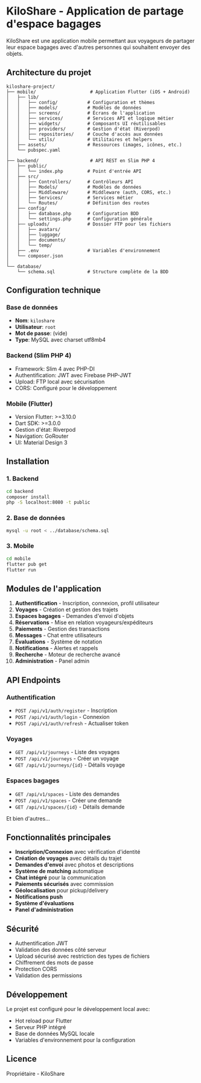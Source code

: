 # KiloShare - Application de partage d'espace bagages

KiloShare est une application mobile permettant aux voyageurs de partager leur espace bagages avec d'autres personnes qui souhaitent envoyer des objets.

## Architecture du projet

```
kiloshare-project/
├── mobile/                    # Application Flutter (iOS + Android)
│   ├── lib/
│   │   ├── config/           # Configuration et thèmes
│   │   ├── models/           # Modèles de données
│   │   ├── screens/          # Écrans de l'application
│   │   ├── services/         # Services API et logique métier
│   │   ├── widgets/          # Composants UI réutilisables
│   │   ├── providers/        # Gestion d'état (Riverpod)
│   │   ├── repositories/     # Couche d'accès aux données
│   │   └── utils/            # Utilitaires et helpers
│   ├── assets/               # Ressources (images, icônes, etc.)
│   └── pubspec.yaml
│
├── backend/                   # API REST en Slim PHP 4
│   ├── public/
│   │   └── index.php         # Point d'entrée API
│   ├── src/
│   │   ├── Controllers/      # Contrôleurs API
│   │   ├── Models/           # Modèles de données
│   │   ├── Middleware/       # Middleware (auth, CORS, etc.)
│   │   ├── Services/         # Services métier
│   │   └── Routes/           # Définition des routes
│   ├── config/
│   │   ├── database.php      # Configuration BDD
│   │   └── settings.php      # Configuration générale
│   ├── uploads/              # Dossier FTP pour les fichiers
│   │   ├── avatars/
│   │   ├── luggage/
│   │   ├── documents/
│   │   └── temp/
│   ├── .env                  # Variables d'environnement
│   └── composer.json
│
└── database/
    └── schema.sql            # Structure complète de la BDD
```

## Configuration technique

### Base de données
- **Nom**: `kiloshare`
- **Utilisateur**: `root`
- **Mot de passe**: (vide)
- **Type**: MySQL avec charset utf8mb4

### Backend (Slim PHP 4)
- Framework: Slim 4 avec PHP-DI
- Authentification: JWT avec Firebase PHP-JWT
- Upload: FTP local avec sécurisation
- CORS: Configuré pour le développement

### Mobile (Flutter)
- Version Flutter: >=3.10.0
- Dart SDK: >=3.0.0
- Gestion d'état: Riverpod
- Navigation: GoRouter
- UI: Material Design 3

## Installation

### 1. Backend

```bash
cd backend
composer install
php -S localhost:8080 -t public
```

### 2. Base de données

```bash
mysql -u root < ../database/schema.sql
```

### 3. Mobile

```bash
cd mobile
flutter pub get
flutter run
```

## Modules de l'application

1. **Authentification** - Inscription, connexion, profil utilisateur
2. **Voyages** - Création et gestion des trajets
3. **Espaces bagages** - Demandes d'envoi d'objets
4. **Réservations** - Mise en relation voyageurs/expéditeurs
5. **Paiements** - Gestion des transactions
6. **Messages** - Chat entre utilisateurs
7. **Évaluations** - Système de notation
8. **Notifications** - Alertes et rappels
9. **Recherche** - Moteur de recherche avancé
10. **Administration** - Panel admin

## API Endpoints

### Authentification
- `POST /api/v1/auth/register` - Inscription
- `POST /api/v1/auth/login` - Connexion
- `POST /api/v1/auth/refresh` - Actualiser token

### Voyages
- `GET /api/v1/journeys` - Liste des voyages
- `POST /api/v1/journeys` - Créer un voyage
- `GET /api/v1/journeys/{id}` - Détails voyage

### Espaces bagages
- `GET /api/v1/spaces` - Liste des demandes
- `POST /api/v1/spaces` - Créer une demande
- `GET /api/v1/spaces/{id}` - Détails demande

Et bien d'autres...

## Fonctionnalités principales

- **Inscription/Connexion** avec vérification d'identité
- **Création de voyages** avec détails du trajet
- **Demandes d'envoi** avec photos et descriptions
- **Système de matching** automatique
- **Chat intégré** pour la communication
- **Paiements sécurisés** avec commission
- **Géolocalisation** pour pickup/delivery
- **Notifications push**
- **Système d'évaluations**
- **Panel d'administration**

## Sécurité

- Authentification JWT
- Validation des données côté serveur
- Upload sécurisé avec restriction des types de fichiers
- Chiffrement des mots de passe
- Protection CORS
- Validation des permissions

## Développement

Le projet est configuré pour le développement local avec:
- Hot reload pour Flutter
- Serveur PHP intégré
- Base de données MySQL locale
- Variables d'environnement pour la configuration

## Licence

Propriétaire - KiloShare